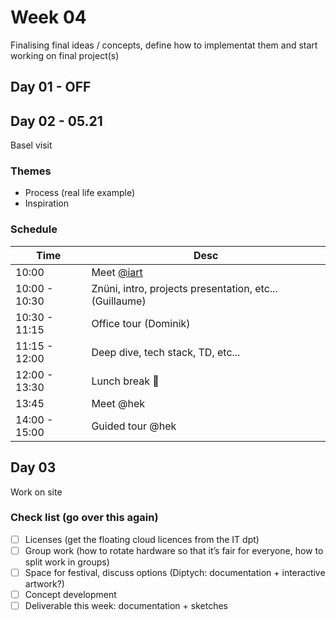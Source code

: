 # Week 04

Finalising final ideas / concepts, define how to implementat them and start working on final project(s)

## Day 01 - OFF

## Day 02 - 05.21

Basel visit

### Themes

- Process (real life example)
- Inspiration

### Schedule

| Time          | Desc                                                    |
| ------------- | ------------------------------------------------------- |
| 10:00         | Meet [@iart](https://iart.ch/en/contact)                |
| 10:00 - 10:30 | Znüni, intro, projects presentation, etc... (Guillaume) |
| 10:30 - 11:15 | Office tour (Dominik)                                   |
| 11:15 - 12:00 | Deep dive, tech stack, TD, etc...                       |
| 12:00 - 13:30 | Lunch break :hamburger:                                 |
| 13:45         | Meet @hek                                               |
| 14:00 - 15:00 | Guided tour @hek                                        |

## Day 03

Work on site

### Check list (go over this again)

- [ ] Licenses (get the floating cloud licences from the IT dpt)
- [ ] Group work (how to rotate hardware so that it’s fair for everyone, how to split work in groups)
- [ ] Space for festival, discuss options (Diptych: documentation + interactive artwork?)
- [ ] Concept development
- [ ] Deliverable this week: documentation + sketches
